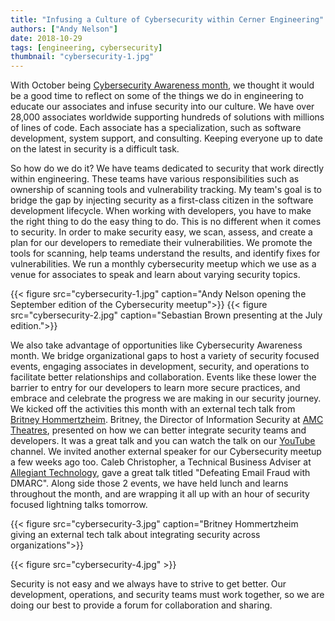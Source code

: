 ```yaml
---
title: "Infusing a Culture of Cybersecurity within Cerner Engineering"
authors: ["Andy Nelson"]
date: 2018-10-29
tags: [engineering, cybersecurity]
thumbnail: "cybersecurity-1.jpg"
---
```


With October being [Cybersecurity Awareness month](https://www.dhs.gov/national-cyber-security-awareness-month), we thought it would be a good time to reflect on some of the things we do in engineering to educate our associates and infuse security into our culture. We have over 28,000 associates worldwide supporting hundreds of solutions with millions of lines of code. Each associate has a specialization, such as software development, system support, and consulting. Keeping everyone up to date on the latest in security is a difficult task.

So how do we do it? We have teams dedicated to security that work directly within engineering. These teams have various responsibilities such as ownership of scanning tools and vulnerability tracking. My team's goal is to bridge the gap by injecting security as a first-class citizen in the software development lifecycle. When working with developers, you have to make the right thing to do the easy thing to do. This is no different when it comes to security. In order to make security easy, we scan, assess, and create a plan for our developers to remediate their vulnerabilities. We promote the tools for scanning, help teams understand the results, and identify fixes for vulnerabilities. We run a monthly cybersecurity meetup which we use as a venue for associates to speak and learn about varying security topics.

{{< figure src="cybersecurity-1.jpg" caption="Andy Nelson opening the September edition of the Cybersecurity meetup">}}
{{< figure src="cybersecurity-2.jpg" caption="Sebastian Brown presenting at the July edition.">}}

We also take advantage of opportunities like Cybersecurity Awareness month. We bridge organizational gaps to host a variety of security focused events, engaging associates in development, security, and operations to facilitate better relationships and collaboration. Events like these lower the barrier to entry for our developers to learn more secure practices, and embrace and celebrate the progress we are making in our security journey. We kicked off the activities this month with an external tech talk from [Britney Hommertzheim](https://twitter.com/bhommertzheim). Britney, the Director of Information Security at [AMC Theatres](https://www.amctheatres.com), presented on how we can better integrate security teams and developers. It was a great talk and you can watch the talk on our [YouTube](https://youtu.be/DTYiNidFjzM) channel. We invited another external speaker for our Cybersecurity meetup a few weeks ago too. Caleb Christopher, a Technical Business Adviser at [Allegiant Technology](https://www.allegianttechnology.com), gave a great talk titled "Defeating Email Fraud with DMARC". Along side those 2 events, we have held lunch and learns throughout the month, and are wrapping it all up with an hour of security focused lightning talks tomorrow.

{{< figure src="cybersecurity-3.jpg" caption="Britney Hommertzheim giving an external tech talk about integrating security across organizations">}}
<!-- TODO: Didn't make sense to have the same caption twice but the image is mostly the same just 2 different views. Might need a new way to show 2 images -->
{{< figure src="cybersecurity-4.jpg" >}}

Security is not easy and we always have to strive to get better. Our development, operations, and security teams must work together, so we are doing our best to provide a forum for collaboration and sharing.
